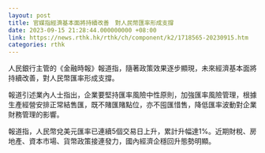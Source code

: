 ```yaml
---
layout: post
title: 官媒指經濟基本面將持續改善　對人民幣匯率形成支撐
date: 2023-09-15 21:28:44.000000000 +08:00
link: https://news.rthk.hk/rthk/ch/component/k2/1718565-20230915.htm
categories: rthk
---
```


人民銀行主管的《金融時報》報道指，隨著政策效果逐步顯現，未來經濟基本面將持續改善，對人民幣匯率形成支撐。

報道引述業內人士指出，企業要堅持匯率風險中性原則，加強匯率風險管理，根據生產經營安排正常結售匯，既不賭匯賭點位，亦不囤匯惜售，降低匯率波動對企業財務管理的影響。

報道指，人民幣兌美元匯率已連續5個交易日上升，累計升幅達1%。近期財稅、房地產、資本市場、貨幣政策接連發力，國內經濟企穩回升態勢明顯。
